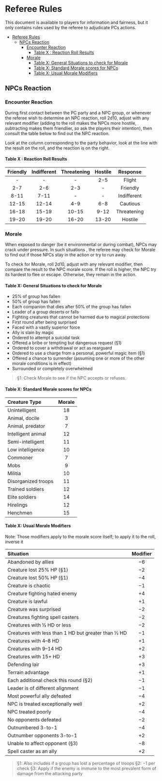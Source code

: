 # Referee Rules

This document is available to players for information and fairness, but it only contains rules used by the referee to adjudicate PCs actions.

- [Referee Rules](#referee-rules)
  - [NPCs Reaction](#npcs-reaction)
    - [Encounter Reaction](#encounter-reaction)
      - [Table X : Reaction Roll Results](#table-x--reaction-roll-results)
    - [Morale](#morale)
      - [Table X: General Situations to check for Morale](#table-x-general-situations-to-check-for-morale)
      - [Table X: Standard Morale scores for NPCs](#table-x-standard-morale-scores-for-npcs)
      - [Table X: Usual Morale Modifiers](#table-x-usual-morale-modifiers)

## NPCs Reaction

### Encounter Reaction

During first contact between the PC party and a NPC group, or whenever the referee wish to determine an NPC reaction, roll 2d10, adjust with any relevant modifier (adding to the roll makes the NPCs more hostile, subtracting makes them friendlier, so ask the players their intention), then consult the table below to find out the NPC reaction.

Look at the column corresponding to the party behavior, look at the line with the result on the roll, and the reaction is on the right.

#### Table X : Reaction Roll Results

| Friendly | Indifferent | Threatening | Hostile |  Response   |
| :------: | :---------: | :---------: | :-----: | :---------: |
|    -     |      -      |      -      |   2-5   |   Flight    |
|   2-7    |     2-6     |     2-3     |    -    |  Friendly   |
|   8-11   |    7-11     |      -      |    -    | Indifferent |
|  12-15   |    12-14    |     4-9     |   6-8   |  Cautious   |
|  16-18   |    15-19    |    10-15    |  9-12   | Threatening |
|  19-20   |    19-20    |    16-20    |  13-20  |   Hostile   |

### Morale

When exposed to danger (be it environmental or during combat), NPCs may crack under pressure. In such situations
, the referee may check for Morale to find out if those NPCs stay in the action or try to run away.

To check for Morale, roll 2d10, adjust with any relevant modifier, then compare the result to the NPC morale score. If the roll is higher, the NPC try its hardest to flee or escape. Otherwise, they remain in the action.

#### Table X: General Situations to check for Morale

- 25% of group has fallen
- 50% of group has fallen
- Each companion that dies after 50% of the group has fallen
- Leader of a group deserts or falls
- Fighting creatures that cannot be harmed due to magical protections
- First round after being surprised
- Faced with a vastly superior force
- Ally is slain by magic
- Ordered to attempt a suicidal task
- Offered a bribe or tempting but dangerous request (§1)
- Ordered to cover a withdrawal or act as rearguard
- Ordered to use a charge from a personal, powerful magic item (§1)
- Offered a chance to surrender (assuming one or more of the other morale conditions is in effect)
- Surrounded or completely overwhelmed

> §1: Check Morale to see if the NPC accepts or refuses.

#### Table X: Standard Morale scores for NPCs

| Creature Type       | Morale |
| :------------------ | :----: |
| Unintelligent       |   18   |
| Animal, docile      |   3    |
| Animal, predator    |   7    |
| Intelligent animal  |   12   |
| Semi-intelligent    |   11   |
| Low intelligence    |   10   |
| Commoner            |   7    |
| Mobs                |   9    |
| Militia             |   10   |
| Disorganized troops |   11   |
| Trained soldiers    |   12   |
| Elite soldiers      |   14   |
| Hirelings           |   12   |
| Henchmen            |   15   |

#### Table X: Usual Morale Modifiers

Note: Those modifiers apply to the morale score itself; to apply it to the roll, inverse it

| Situation                                             | Modifier |
| :---------------------------------------------------- | :------: |
| Abandoned by allies                                   |    −6    |
| Creature lost 25% HP (§1)                             |    −2    |
| Creature lost 50% HP (§1)                             |    −4    |
| Creature is chaotic                                   |    −1    |
| Creature fighting hated enemy                         |    +4    |
| Creature is lawful                                    |    +1    |
| Creature was surprised                                |    −2    |
| Creatures fighting spell casters                      |    −2    |
| Creatures with 1⁄2 HD or less                         |    −2    |
| Creatures with less than 1 HD but greater than 1⁄2 HD |    −1    |
| Creatures with 4–8 HD                                 |    +1    |
| Creatures with 9–14 HD                                |    +2    |
| Creatures with 15+ HD                                 |    +3    |
| Defending lair                                        |    +3    |
| Terrain advantage                                     |    +1    |
| Each additional check this round (§2)                 |    −1    |
| Leader is of different alignment                      |    −1    |
| Most powerful ally defeated                           |    −4    |
| NPC is treated exceptionally well                     |    +2    |
| NPC treated poorly                                    |    −4    |
| No opponents defeated                                 |    −2    |
| Outnumbered 3-to-1                                    |    −4    |
| Outnumber opponents 3-to-1                            |    +2    |
| Unable to affect opponent (§3)                        |    −8    |
| Spell caster as an ally                               |    +2    |

> §1: Also includes if a group has lost a percentage of troops
> §2: −1 per check
> §3: Apply if the enemy is immune to the most prevalent form of damage from the attacking party
